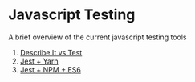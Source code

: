 # Javascript Testing

A brief overview of the current javascript testing tools

1. [Describe It vs Test](https://github.com/nikifmak/javascript-testing/tree/master/describe%2Bit-VS-test)
2. [Jest + Yarn](https://github.com/nikifmak/javascript-testing/tree/master/jest-yarn)
3. [Jest + NPM + ES6](https://github.com/nikifmak/javascript-testing/tree/master/jest-npm-es6)

